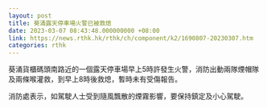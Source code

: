 ```yaml
---
layout: post
title: 葵涌露天停車場火警已被救熄
date: 2023-03-07 08:43:48.000000000 +08:00
link: https://news.rthk.hk/rthk/ch/component/k2/1690807-20230307.htm
categories: rthk
---
```


葵涌貨櫃碼頭南路近的一個露天停車場早上5時許發生火警，消防出動兩隊煙帽隊及兩條喉灌救，到早上8時後救熄，暫時未有受傷報告。

消防處表示，如駕駛人士受到隨風飄散的煙霧影響，要保持鎮定及小心駕駛。
